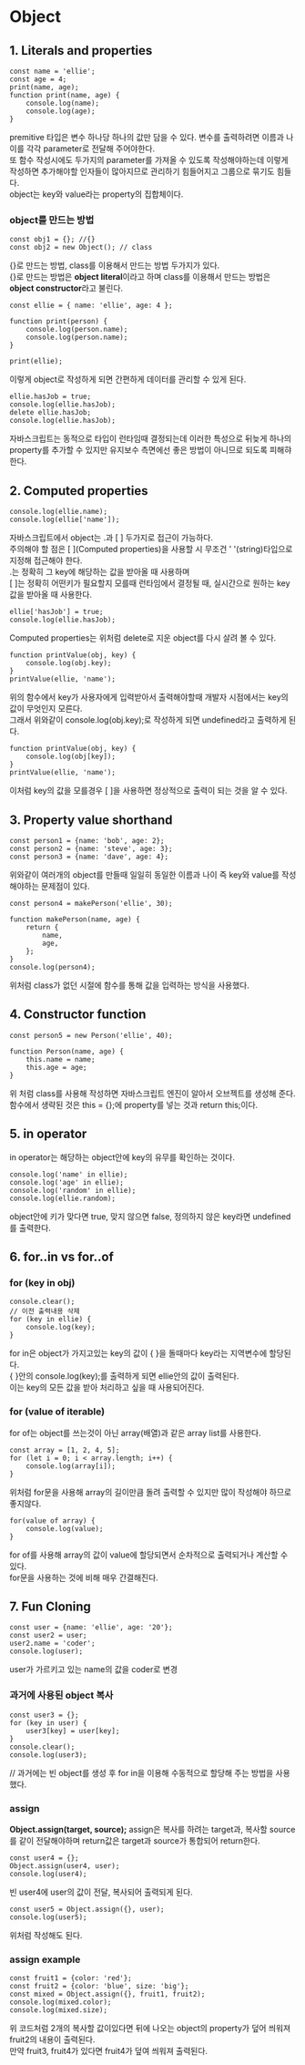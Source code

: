 # Object

## 1. Literals and properties
```
const name = 'ellie';
const age = 4;
print(name, age);
function print(name, age) {
    console.log(name);
    console.log(age);
}
```

premitive 타입은 변수 하나당 하나의 값만 담을 수 있다. 변수를 출력하려면 이름과 나이를 각각 parameter로 전달해 주어야한다.  
또 함수 작성시에도 두가지의 parameter를 가져올 수 있도록 작성해야하는데 이렇게 작성하면 추가해야할 인자들이 많아지므로 관리하기 힘들어지고 그룹으로 묶기도 힘들다.  
object는 key와 value라는 property의 집합체이다.  

### object를 만드는 방법
```
const obj1 = {}; //{}
const obj2 = new Object(); // class
```
{}로 만드는 방법, class를 이용해서 만드는 방법 두가지가 있다.  
{}로 만드는 방법은 **object literal**이라고 하며 class를 이용해서 만드는 방법은 **object constructor**라고 불린다.  
```
const ellie = { name: 'ellie', age: 4 };

function print(person) {
    console.log(person.name);
    console.log(person.name);
}

print(ellie);
```
이렇게 object로 작성하게 되면 간편하게 데이터를 관리할 수 있게 된다.  

```
ellie.hasJob = true;
console.log(ellie.hasJob);
delete ellie.hasJob;
console.log(ellie.hasJob);
```
자바스크립트는 동적으로 타입이 런타임때 결정되는데 이러한 특성으로 뒤늦게 하나의 property를 추가할 수 있지만 유지보수 측면에선 좋은 방법이 아니므로 되도록 피해햐한다.  

## 2. Computed properties
```
console.log(ellie.name);
console.log(ellie['name']);
```
자바스크립트에서 object는 .과 [ ] 두가지로 접근이 가능하다.  
주의해야 할 점은 [ ](Computed properties)을 사용할 시 무조건 ' '(string)타입으로 지정해 접근해야 한다.  
.는 정확히 그 key에 해당하는 값을 받아올 때 사용하며  
[ ]는 정확히 어떤키가 필요할지 모를때 런타임에서 결정될 때, 실시간으로 원하는 key 값을 받아올 때 사용한다.  
```
ellie['hasJob'] = true;
console.log(ellie.hasJob);
```
Computed properties는 위처럼 delete로 지운 object를 다시 살려 볼 수 있다.
```
function printValue(obj, key) {
    console.log(obj.key);
}
printValue(ellie, 'name');
```
위의 함수에서 key가 사용자에게 입력받아서 출력해야할때 개발자 시점에서는 key의 값이 무엇인지 모른다.  
그래서 위와같이 console.log(obj.key);로 작성하게 되면 undefined라고 출력하게 된다.  
```
function printValue(obj, key) {
    console.log(obj[key]);
}
printValue(ellie, 'name');
```
이처럼 key의 값을 모를경우 [ ]을 사용하면 정상적으로 출력이 되는 것을 알 수 있다.

## 3. Property value shorthand
```
const person1 = {name: 'bob', age: 2};
const person2 = {name: 'steve', age: 3};
const person3 = {name: 'dave', age: 4};
```
위와같이 여러개의 object를 만들때 일일히 동일한 이름과 나이 즉 key와 value를 작성해야하는 문제점이 있다.
```
const person4 = makePerson('ellie', 30);

function makePerson(name, age) {
    return {
        name,
        age,
    };
}
console.log(person4);
```
위처럼 class가 없던 시절에 함수를 통해 값을 입력하는 방식을 사용했다.  

## 4. Constructor function
```
const person5 = new Person('ellie', 40);

function Person(name, age) {
    this.name = name;
    this.age = age;
}
```
위 처럼 class를 사용해 작성하면 자바스크립트 엔진이 알아서 오브젝트를 생성해 준다.  
함수에서 생략된 것은 this = {};에 property를 넣는 것과 return this;이다.  

## 5. in operator
in operator는 해당하는 object안에 key의 유무를 확인하는 것이다.   
```
console.log('name' in ellie);
console.log('age' in ellie);
console.log('random' in ellie);
console.log(ellie.random);
```
object안에 키가 맞다면 true, 맞지 않으면 false, 정의하지 않은 key라면 undefined를 출력한다.  

## 6. for..in vs for..of
### for (key in obj)
```
console.clear();
// 이전 출력내용 삭제
for (key in ellie) {
    console.log(key);
}
```

for in은 object가 가지고있는 key의 값이 { }을 돌때마다 key라는 지역변수에 할당된다.  
{ }안의 console.log(key);를 출력하게 되면 ellie안의 값이 출력된다.  
이는 key의 모든 값을 받아 처리하고 싶을 때 사용되어진다.  

### for (value of iterable)
for of는 object를 쓰는것이 아닌 array(배열)과 같은 array list를 사용한다.  
```
const array = [1, 2, 4, 5];
for (let i = 0; i < array.length; i++) {
    console.log(array[i]);
}
```
위처럼 for문을 사용해 array의 길이만큼 돌려 출력할 수 있지만 많이 작성해야 하므로 좋지않다.  

```
for(value of array) {
    console.log(value);
}
```
for of를 사용해 array의 값이 value에 할당되면서 순차적으로 출력되거나 계산할 수 있다.  
for문을 사용하는 것에 비해 매우 간결해진다.  

## 7. Fun Cloning
```
const user = {name: 'ellie', age: '20'};
const user2 = user;
user2.name = 'coder';
console.log(user);
```
user가 가르키고 있는 name의 값을 coder로 변경

### 과거에 사용된 object 복사
```
const user3 = {};
for (key in user) {
    user3[key] = user[key];
}
console.clear();
console.log(user3);
```
// 과거에는 빈 object를 생성 후 for in을 이용해 수동적으로 할당해 주는 방법을 사용했다.

### assign
**Object.assign(target, source);**
assign은 복사를 하려는 target과, 복사할 source를 같이 전달해야하며 return값은 target과 source가 통합되어 return한다.  
```
const user4 = {};
Object.assign(user4, user);
console.log(user4);
```
빈 user4에 user의 값이 전달, 복사되어 출력되게 된다.  
```
const user5 = Object.assign({}, user);
console.log(user5);
```
위처럼 작성해도 된다.  

### assign example
```
const fruit1 = {color: 'red'};
const fruit2 = {color: 'blue', size: 'big'};
const mixed = Object.assign({}, fruit1, fruit2);
console.log(mixed.color);
console.log(mixed.size);
```
위 코드처럼 2개의 복사할 값이있다면 뒤에 나오는 object의 property가 덮어 씌워져 fruit2의 내용이 출력된다.  
만약 fruit3, fruit4가 있다면 fruit4가 덮여 씌워져 출력된다.  
